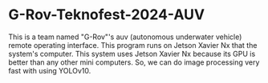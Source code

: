 # G-Rov-Teknofest-2024-AUV

This is a team named "G-Rov"'s auv (autonomous underwater vehicle) remote operating interface. This program runs on Jetson Xavier Nx that the system's computer. This system uses Jetson Xavier Nx because its GPU is better than any other mini computers. So, we can do image processing very fast with using YOLOv10.
